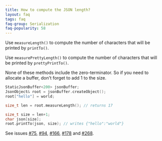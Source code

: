 ```yaml
---
title: How to compute the JSON length?
layout: faq
tags: faq
faq-group: Serialization
faq-popularity: 58
---
```


Use `measureLength()` to compute the number of characters that will be printed by `printTo()`.

Use `measurePrettyLength()` to compute the number of characters that will be printed by `prettyPrintTo()`.

None of these methods include the zero-terminator.
So if you need to allocate a buffer, don't forget to add 1 to the size.

```c++
StaticJsonBuffer<200> jsonBuffer;
JsonObject& root = jsonBuffer.createObject();
root["hello"] = world;

size_t len = root.measureLength(); // returns 17

size_t size = len+1;
char json[size];
root.printTo(json, size); // writes {"hello":"world"}
```

See issues [#75](https://github.com/bblanchon/ArduinoJson/issues/75), [#94](https://github.com/bblanchon/ArduinoJson/issues/94), [#166](https://github.com/bblanchon/ArduinoJson/issues/166), [#178](https://github.com/bblanchon/ArduinoJson/issues/178) and [#268](https://github.com/bblanchon/ArduinoJson/issues/268).
